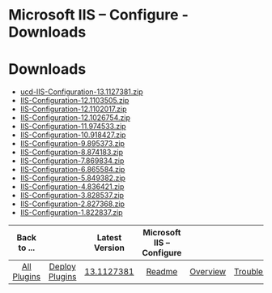 
Microsoft IIS – Configure - Downloads
=====================================

# Downloads

- [ucd-IIS-Configuration-13.1127381.zip](https://raw.githubusercontent.com/UrbanCode/IBM-UCD-PLUGINS/main/files/iis-configuration/ucd-IIS-Configuration-13.1127381.zip)
- [IIS-Configuration-12.1103505.zip](https://raw.githubusercontent.com/UrbanCode/IBM-UCD-PLUGINS/main/files/iis-configuration/IIS-Configuration-12.1103505.zip)
- [IIS-Configuration-12.1102017.zip](https://raw.githubusercontent.com/UrbanCode/IBM-UCD-PLUGINS/main/files/iis-configuration/IIS-Configuration-12.1102017.zip)
- [IIS-Configuration-12.1026754.zip](https://raw.githubusercontent.com/UrbanCode/IBM-UCD-PLUGINS/main/files/iis-configuration/IIS-Configuration-12.1026754.zip)
- [IIS-Configuration-11.974533.zip](https://raw.githubusercontent.com/UrbanCode/IBM-UCD-PLUGINS/main/files/iis-configuration/IIS-Configuration-11.974533.zip)
- [IIS-Configuration-10.918427.zip](https://raw.githubusercontent.com/UrbanCode/IBM-UCD-PLUGINS/main/files/iis-configuration/IIS-Configuration-10.918427.zip)
- [IIS-Configuration-9.895373.zip](https://raw.githubusercontent.com/UrbanCode/IBM-UCD-PLUGINS/main/files/iis-configuration/IIS-Configuration-9.895373.zip)
- [IIS-Configuration-8.874183.zip](https://raw.githubusercontent.com/UrbanCode/IBM-UCD-PLUGINS/main/files/iis-configuration/IIS-Configuration-8.874183.zip)
- [IIS-Configuration-7.869834.zip](https://raw.githubusercontent.com/UrbanCode/IBM-UCD-PLUGINS/main/files/iis-configuration/IIS-Configuration-7.869834.zip)
- [IIS-Configuration-6.865584.zip](https://raw.githubusercontent.com/UrbanCode/IBM-UCD-PLUGINS/main/files/iis-configuration/IIS-Configuration-6.865584.zip)
- [IIS-Configuration-5.849382.zip](https://raw.githubusercontent.com/UrbanCode/IBM-UCD-PLUGINS/main/files/iis-configuration/IIS-Configuration-5.849382.zip)
- [IIS-Configuration-4.836421.zip](https://raw.githubusercontent.com/UrbanCode/IBM-UCD-PLUGINS/main/files/iis-configuration/IIS-Configuration-4.836421.zip)
- [IIS-Configuration-3.828537.zip](https://raw.githubusercontent.com/UrbanCode/IBM-UCD-PLUGINS/main/files/iis-configuration/IIS-Configuration-3.828537.zip)
- [IIS-Configuration-2.827368.zip](https://raw.githubusercontent.com/UrbanCode/IBM-UCD-PLUGINS/main/files/iis-configuration/IIS-Configuration-2.827368.zip)
- [IIS-Configuration-1.822837.zip](https://raw.githubusercontent.com/UrbanCode/IBM-UCD-PLUGINS/main/files/iis-configuration/IIS-Configuration-1.822837.zip)

|Back to ...||Latest Version|Microsoft IIS – Configure |||||
| :---: | :---: | :---: | :---: | :---: | :---: | :---: | :---: |
|[All Plugins](../../index.md)|[Deploy Plugins](../README.md)|[13.1127381](https://raw.githubusercontent.com/UrbanCode/IBM-UCD-PLUGINS/main/files/iis-configuration/ucd-IIS-Configuration-13.1127381.zip)|[Readme](README.md)|[Overview](overview.md)|[Troubleshooting](troubleshooting.md)|[Usage](usage.md)|[Steps](steps.md)|
